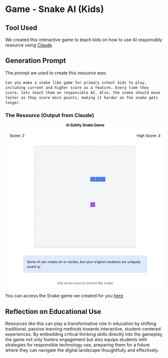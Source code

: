 # Game - Snake AI (Kids)

## Tool Used
We created this interactive game to teach kids on how to use AI responsibly resource using [Claude](https://www.anthropic.com/index/claude). 

## Generation Prompt
The prompt we used to create this resource was:

```
Can you make a snake like game for primary school kids to play, including current and higher score as a feature. Every time they score, lets teach them on responsible AI. Also, the snake should move faster as they score more points, making it harder as the snake gets longer.
```


### The Resource (Output from Claude)

![Snake](resources/snake.png)

You can access the Snake game we created for you [here](https://claude.site/artifacts/4ed356d8-f69e-4f46-b08b-9963ec840a04)

## Reflection on Educational Use
Resources like this can play a transformative role in education by shifting traditional, passive learning methods towards interactive, student-centered experiences. By embedding critical thinking skills directly into the gameplay, the game not only fosters engagement but also equips students with strategies for responsible technology use, preparing them for a future where they can navigate the digital landscape thoughtfully and effectively.

